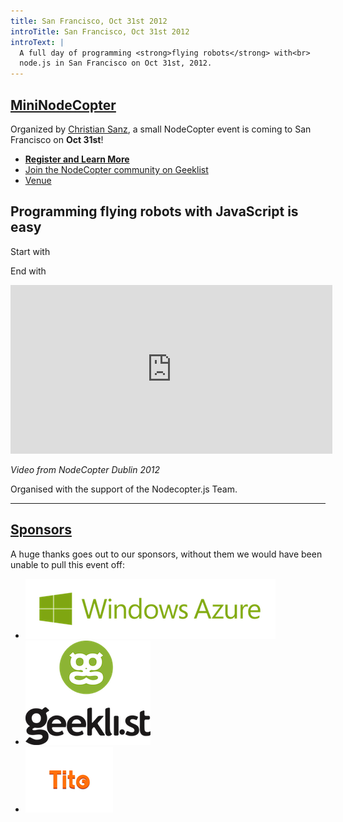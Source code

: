 ```yaml
---
title: San Francisco, Oct 31st 2012
introTitle: San Francisco, Oct 31st 2012
introText: |
  A full day of programming <strong>flying robots</strong> with<br>
  node.js in San Francisco on Oct 31st, 2012.
---
```


<h2 id="mininodecopter"><a href="#mininodecopter">MiniNodeCopter</a></h2>

Organized by [Christian Sanz](https://twitter.com/csanz), a small NodeCopter
event is coming to San Francisco on **Oct 31st**!

<ul>
   <li><strong><a href="https://tito.io/nodecopter/mininodecopter-sf-oct-2012">Register and Learn More</a></strong></li>
   <li><a href="https://geekli.st/community/nodecopter">Join the NodeCopter community on Geeklist</a></li>
   <li><a href="https://maps.google.com/maps?q=37.785,-122.407+(Microsoft+SF,+835+Market+Street,+Suite+700,+San+Francisco)">Venue</a></li>
</ul>



<h2>Programming flying robots with JavaScript is easy</h2>

Start with

<script src="https://gist.github.com/3964996.js?file=flyingrobots.js"></script>

End with

<iframe width="515" height="270" src="http://www.youtube.com/embed/RIO1LS-0E3g" frameborder="0" allowfullscreen></iframe>

<i>Video from NodeCopter Dublin 2012</i>

<p>Organised with the support of the Nodecopter.js Team.</p>

<hr>
<h2 id="sponsors"><a href="#sponsors">Sponsors</a></h2>
<p>
  A huge thanks goes out to our sponsors, without them we would have been
  unable to pull this event off:
</p>

<ul class="sponsors">
  <li>
    <a href="http://aka.ms/nodecoptersf">
      <img src="/img/sponsors/windowsazure.png">
    </a>
  </li>
  <li>
    <a href="https://geekli.st/community/nodecopter">
      <img src="/img/sponsors/geeklist.png">
    </a>
  </li>
  <li>
    <a href="http://tito.io/">
      <img src="/img/sponsors/tito.png">
    </a>
  </li>
</ul>
